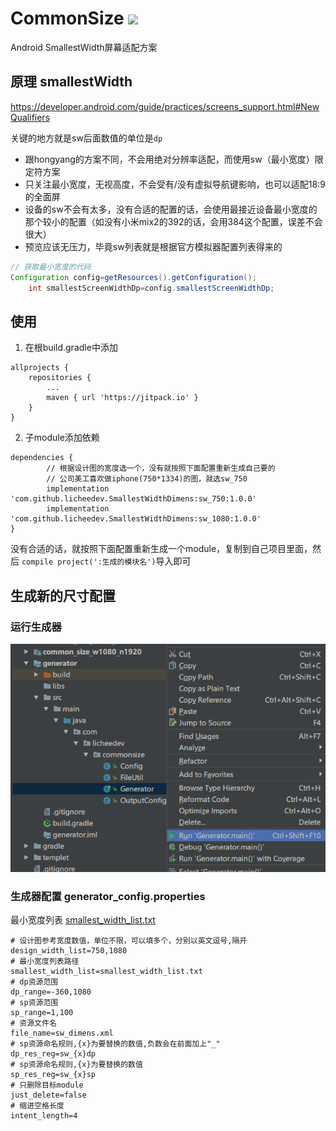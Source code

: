 # CommonSize [![](https://jitpack.io/v/licheedev/SmallestWidthDimens.svg)](https://jitpack.io/#licheedev/SmallestWidthDimens)

Android SmallestWidth屏幕适配方案

## 原理 smallestWidth

https://developer.android.com/guide/practices/screens_support.html#NewQualifiers

关键的地方就是sw后面数值的单位是`dp`

* 跟hongyang的方案不同，不会用绝对分辨率适配，而使用sw（最小宽度）限定符方案
* 只关注最小宽度，无视高度，不会受有/没有虚拟导航键影响，也可以适配18:9的全面屏
* 设备的sw不会有太多，没有合适的配置的话，会使用最接近设备最小宽度的那个较小的配置（如没有小米mix2的392的话，会用384这个配置，误差不会很大）
* 预览应该无压力，毕竟sw列表就是根据官方模拟器配置列表得来的

```java
// 获取最小宽度的代码
Configuration config=getResources().getConfiguration();
    int smallestScreenWidthDp=config.smallestScreenWidthDp;
```

## 使用

1. 在根build.gradle中添加

```
allprojects {
    repositories {
        ...
        maven { url 'https://jitpack.io' }
    }
}
```

2. 子module添加依赖

```
dependencies {
        // 根据设计图的宽度选一个，没有就按照下面配置重新生成自己要的
        // 公司美工喜欢做iphone(750*1334)的图，就选sw_750
        implementation 'com.github.licheedev.SmallestWidthDimens:sw_750:1.0.0'
        implementation 'com.github.licheedev.SmallestWidthDimens:sw_1080:1.0.0'
}
```

没有合适的话，就按照下面配置重新生成一个module，复制到自己项目里面，然后 `compile project(':生成的模块名')`导入即可

## 生成新的尺寸配置

### 运行生成器

![generator](https://raw.githubusercontent.com/licheedev/SmallestWidthDimens/master/pics/generator.png)

### 生成器配置 generator_config.properties

最小宽度列表 [smallest_width_list.txt](https://github.com/licheedev/SmallestWidthDimens/blob/master/smallest_width_list.txt)

```properties
# 设计图参考宽度数值，单位不限，可以填多个，分别以英文逗号,隔开
design_width_list=750,1080
# 最小宽度列表路径
smallest_width_list=smallest_width_list.txt
# dp资源范围
dp_range=-360,1080
# sp资源范围
sp_range=1,100
# 资源文件名
file_name=sw_dimens.xml
# sp资源命名规则,{x}为要替换的数值,负数会在前面加上"_"
dp_res_reg=sw_{x}dp
# sp资源命名规则,{x}为要替换的数值
sp_res_reg=sw_{x}sp
# 只删除目标module
just_delete=false
# 缩进空格长度
intent_length=4
```